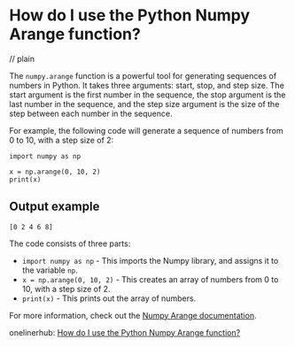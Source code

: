# How do I use the Python Numpy Arange function?
// plain

The `numpy.arange` function is a powerful tool for generating sequences of numbers in Python. It takes three arguments: start, stop, and step size. The start argument is the first number in the sequence, the stop argument is the last number in the sequence, and the step size argument is the size of the step between each number in the sequence.

For example, the following code will generate a sequence of numbers from 0 to 10, with a step size of 2:

```
import numpy as np

x = np.arange(0, 10, 2)
print(x)
```

## Output example

```
[0 2 4 6 8]
```

The code consists of three parts:
* `import numpy as np` - This imports the Numpy library, and assigns it to the variable `np`.
* `x = np.arange(0, 10, 2)` - This creates an array of numbers from 0 to 10, with a step size of 2.
* `print(x)` - This prints out the array of numbers.

For more information, check out the [Numpy Arange documentation](https://docs.scipy.org/doc/numpy/reference/generated/numpy.arange.html).

onelinerhub: [How do I use the Python Numpy Arange function?](https://onelinerhub.com/python-scipy/how-do-i-use-the-python-numpy-arange-function)